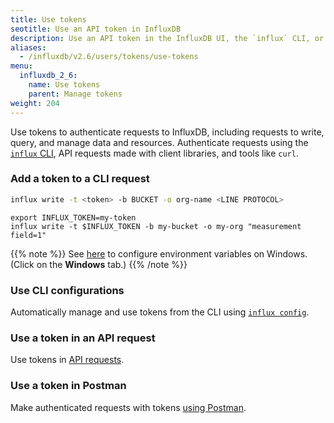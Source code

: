 ```yaml
---
title: Use tokens
seotitle: Use an API token in InfluxDB
description: Use an API token in the InfluxDB UI, the `influx` CLI, or the InfluxDB API.
aliases:
  - /influxdb/v2.6/users/tokens/use-tokens
menu:
  influxdb_2_6:
    name: Use tokens
    parent: Manage tokens
weight: 204
---
```


Use tokens to authenticate requests to InfluxDB, including requests to write, query, and manage data and resources.
Authenticate requests using the [`influx` CLI](/influxdb/v2.6/reference/cli/influx/), API requests made with client libraries, and tools like `curl`.

### Add a token to a CLI request

```sh
influx write -t <token> -b BUCKET -o org-name <LINE PROTOCOL>
```

```
export INFLUX_TOKEN=my-token
influx write -t $INFLUX_TOKEN -b my-bucket -o my-org "measurement field=1"
```

{{% note %}}
See [here](/influxdb/v2.6/write-data/no-code/use-telegraf/auto-config/#configure-your-token-as-an-environment-variable)
to configure environment variables on Windows.
(Click on the **Windows** tab.)
{{% /note %}}

### Use CLI configurations

Automatically manage and use tokens from the CLI using [`influx config`](/influxdb/v2.6/reference/cli/influx/config/).

### Use a token in an API request

Use tokens in [API requests](/influxdb/v2.6/api-guide/api_intro/#authentication).

### Use a token in Postman

Make authenticated requests with tokens [using Postman](/influxdb/v2.6/api-guide/postman/).
